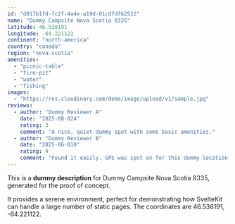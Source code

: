 ```yaml
---
id: "d017b1fd-fc2f-4a4e-a19d-01cd7df62522"
name: "Dummy Campsite Nova Scotia 8335"
latitude: 46.538191
longitude: -64.221122
continent: "north-america"
country: "canada"
region: "nova-scotia"
amenities:
  - "picnic-table"
  - "fire-pit"
  - "water"
  - "fishing"
images:
  - "https://res.cloudinary.com/demo/image/upload/v1/sample.jpg"
reviews:
  - author: "Dummy Reviewer A"
    date: "2025-08-024"
    rating: 3
    comment: "A nice, quiet dummy spot with some basic amenities."
  - author: "Dummy Reviewer B"
    date: "2025-06-010"
    rating: 4
    comment: "Found it easily. GPS was spot on for this dummy location."
---
```


This is a **dummy description** for Dummy Campsite Nova Scotia 8335, generated for the proof of concept.

It provides a serene environment, perfect for demonstrating how SvelteKit can handle a large number of static pages. The coordinates are 46.538191, -64.221122.
